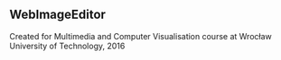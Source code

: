 ## WebImageEditor
Created for Multimedia and Computer Visualisation course at Wrocław University of Technology, 2016
